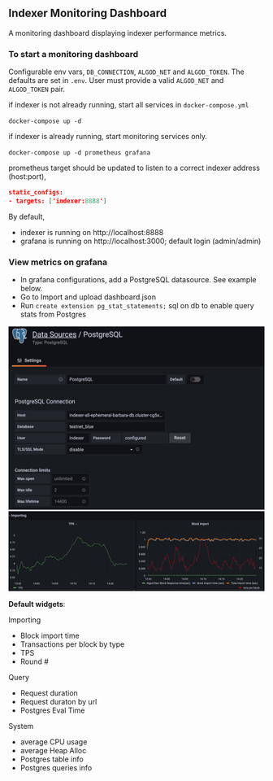 ## Indexer Monitoring Dashboard
A monitoring dashboard displaying indexer performance metrics. 

### To start a monitoring dashboard
Configurable env vars, `DB_CONNECTION`, `ALGOD_NET` and `ALGOD_TOKEN`. The defaults are set in `.env`. User must provide a valid `ALGOD_NET` and `ALGOD_TOKEN` pair.

if indexer is not already running, start all services in `docker-compose.yml`

`docker-compose up -d`

if indexer is already running, start monitoring services only.

`docker-compose up -d prometheus grafana`
 
prometheus target should be updated to listen to a correct indexer address (host:port), 

```json
static_configs:
- targets: ['indexer:8888'] 
```

By default, 
 - indexer is running on http://localhost:8888 
 - grafana is running on http://localhost:3000; default login (admin/admin)

### View metrics on grafana

- In grafana configurations, add a PostgreSQL datasource. See example below. 
- Go to Import and upload dashboard.json
- Run `create extension pg_stat_statements;` sql on db to enable query stats from Postgres

![](examples/postgresql_conn.png)
![](examples/widgets.png)


**Default widgets**:

Importing
- Block import time
- Transactions per block by type
- TPS
- Round #

Query

- Request duration
- Request duraton by url
- Postgres Eval Time

System

- average CPU usage
- average Heap Alloc
- Postgres table info
- Postgres queries info


